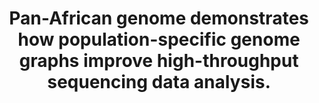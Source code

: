 ---
authors: Tetikol HS, Turgut D, Narci K, Budak G, Kalay O, Arslan E, Demirkaya-Budak
  S, Dolgoborodov A, Kabakci-Zorlu D, Semenyuk V, Jain A, Davis-Dusenbery BN
carousel: false
dccs:
- Kids First
doi: 10.1038/s41467-022-31724-3
featured: false
issue: '1'
journal: Nature communications
keywords: '["Genome, Human", "Data Analysis", "Genomics", "Sequence Analysis, DNA",
  "High-Throughput Nucleotide Sequencing", "Humans", "Software"]'
landmark: false
layout: '@/layouts/Publication.astro'
page: '4384'
pmcid: PMC9352875
pmid: 35927245
title: Pan-African genome demonstrates how population-specific genome graphs improve
  high-throughput sequencing data analysis.
volume: '13'
year: 2022
---